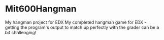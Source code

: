 # Mit600Hangman
My hangman project for EDX
My completed hangman game for EDX - getting the program's output to match up perfectly with the grader can be a bit challenging!
